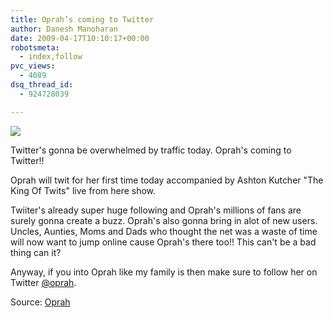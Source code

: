 ```yaml
---
title: Oprah’s coming to Twitter
author: Danesh Manoharan
date: 2009-04-17T10:10:17+00:00
robotsmeta:
  - index,follow
pvc_views:
  - 4089
dsq_thread_id:
  - 924728039

---
```

![](/wp-content/uploads/2009/04/oprah-winfrey-oprah-on-twitter_1239961003941-500x262.png)

Twitter's gonna be overwhelmed by traffic today. Oprah's coming to Twitter!!

Oprah will twit for her first time today accompanied by Ashton Kutcher "The King Of Twits" live from here show.

Twiiter's already super huge following and Oprah's millions of fans are surely gonna create a buzz. Oprah's also gonna bring in alot of new users. Uncles, Aunties, Moms and Dads who thought the net was a waste of time will now want to jump online cause Oprah's there too!! This can't be a bad thing can it?

Anyway, if you into Oprah like my family is then make sure to follow her on Twitter [@oprah][1].

Source: [Oprah][2]

 [1]: http://twitter.com/oprah
 [2]: http://www.oprah.com/dated/oprahshow/oprahshow-20090417-fridays